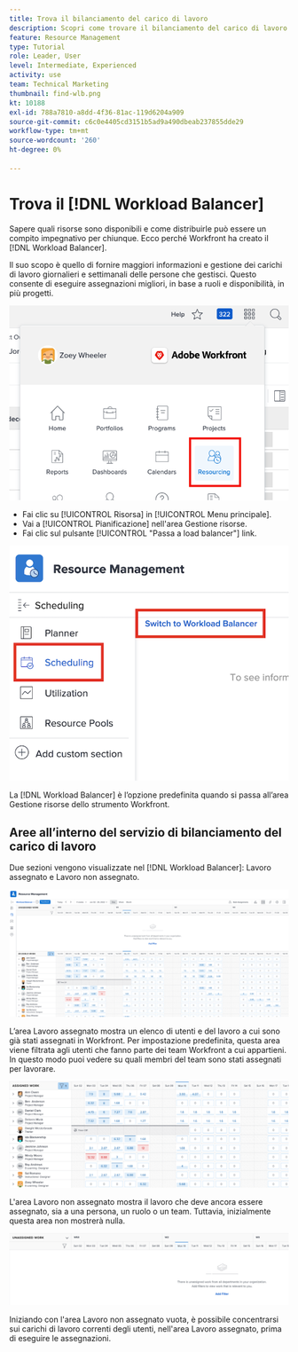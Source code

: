```yaml
---
title: Trova il bilanciamento del carico di lavoro
description: Scopri come trovare il bilanciamento del carico di lavoro in Workfront e conoscere alcune delle aree disponibili.
feature: Resource Management
type: Tutorial
role: Leader, User
level: Intermediate, Experienced
activity: use
team: Technical Marketing
thumbnail: find-wlb.png
kt: 10188
exl-id: 788a7810-a8dd-4f36-81ac-119d6204a909
source-git-commit: c6c0e4405cd3151b5ad9a490dbeab237855dde29
workflow-type: tm+mt
source-wordcount: '260'
ht-degree: 0%

---
```


# Trova il [!DNL Workload Balancer]

Sapere quali risorse sono disponibili e come distribuirle può essere un compito impegnativo per chiunque. Ecco perché Workfront ha creato il [!DNL Workload Balancer].

Il suo scopo è quello di fornire maggiori informazioni e gestione dei carichi di lavoro giornalieri e settimanali delle persone che gestisci. Questo consente di eseguire assegnazioni migliori, in base a ruoli e disponibilità, in più progetti.

![opzione menu principale di risorse](assets/Find_01.png)

* Fai clic su [!UICONTROL Risorsa] in [!UICONTROL Menu principale].
* Vai a [!UICONTROL Pianificazione] nell&#39;area Gestione risorse.
* Fai clic sul pulsante [!UICONTROL &quot;Passa a load balancer&quot;] link.

![passa al bilanciamento del carico di lavoro](assets/Find_02.png)

La [!DNL Workload Balancer] è l’opzione predefinita quando si passa all’area Gestione risorse dello strumento Workfront.

## Aree all’interno del servizio di bilanciamento del carico di lavoro

Due sezioni vengono visualizzate nel [!DNL Workload Balancer]: Lavoro assegnato e Lavoro non assegnato.

![area non assegnata](assets/Find_03.png)

L’area Lavoro assegnato mostra un elenco di utenti e del lavoro a cui sono già stati assegnati in Workfront. Per impostazione predefinita, questa area viene filtrata agli utenti che fanno parte dei team Workfront a cui appartieni. In questo modo puoi vedere su quali membri del team sono stati assegnati per lavorare.

![utenti dell&#39;area assegnati](assets/Find_03b.png)

L&#39;area Lavoro non assegnato mostra il lavoro che deve ancora essere assegnato, sia a una persona, un ruolo o un team. Tuttavia, inizialmente questa area non mostrerà nulla.

![area di lavoro non assegnata](assets/Find_03c.png)

Iniziando con l&#39;area Lavoro non assegnato vuota, è possibile concentrarsi sui carichi di lavoro correnti degli utenti, nell&#39;area Lavoro assegnato, prima di eseguire le assegnazioni.
